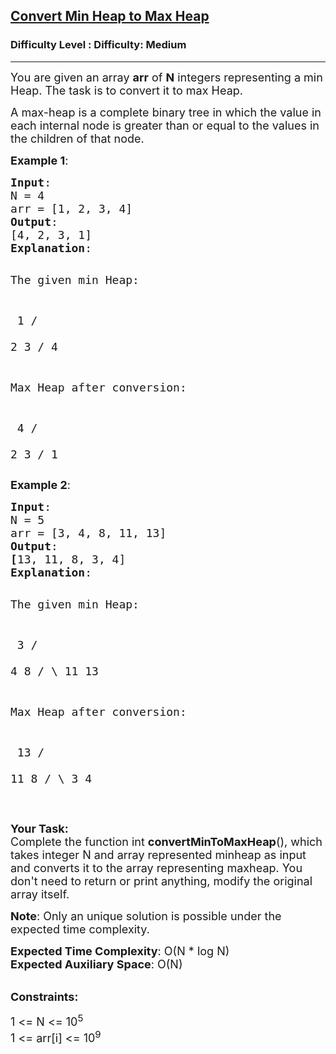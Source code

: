 <h2><a href="https://www.geeksforgeeks.org/problems/convert-min-heap-to-max-heap-1666385109/1?itm_source=geeksforgeeks&itm_medium=article&itm_campaign=practice_card">Convert Min Heap to Max Heap</a></h2><h3>Difficulty Level : Difficulty: Medium</h3><hr><div class="problems_problem_content__Xm_eO"><p><span style="font-size: 18px;">You are given an array <strong>arr</strong> of <strong>N</strong> integers representing&nbsp;a min Heap. The task is to convert it to max Heap.</span></p>
<p><span style="font-size: 18px;">A max-heap&nbsp;is a complete binary tree in which the value in each internal node is greater than or equal to the values in the children of that node.&nbsp;</span></p>
<p><span style="font-size: 18px;"><strong>Example 1</strong>:</span></p>
<pre><span style="font-size: 18px;"><strong>Input</strong>:
N = 4
arr = [1, 2, 3, 4]
<strong>Output</strong>:
</span><span style="font-size: 18px;">[4, 2, 3, 1]<strong>
Explanation</strong>:</span>

<span style="font-size: 18px;">The given min Heap:</span>

<span style="font-size: 18px;">          1
        /   \
      2       3
     /
   4</span>

<span style="font-size: 18px;">Max Heap after conversion:</span>

<span style="font-size: 18px;">         4
       /   \
      2     3
    /
   1</span></pre>
<p><span style="font-size: 18px;"><strong>Example 2</strong>:</span></p>
<pre><span style="font-size: 18px;"><strong>Input</strong>:
N = 5
arr = [3, 4, 8, 11, 13]
<strong>Output</strong>:
<strong>[</strong>13, 11, 8, 3, 4]</span><span style="font-size: 18px;"><strong>
Explanation</strong>:</span>

<span style="font-size: 18px;">The given min Heap:</span>

<span style="font-size: 18px;">          3
        /   \
      4      8
    /   \ 
  11     13</span>

<span style="font-size: 18px;">Max Heap after conversion:</span>

<span style="font-size: 18px;">          13
        /    \
      11      8
    /   \ 
   3     4</span></pre>
<p>&nbsp;</p>
<p><span style="font-size: 18px;"><strong>Your Task:</strong><br>Complete the function int <strong>convertMinToMaxHeap</strong>(), which takes integer N and array represented minheap as input and converts it to the array representing maxheap. You don't need to return or print anything, modify the original array itself.</span></p>
<p><span style="font-size: 18px;"><strong>Note</strong>: Only an unique solution is possible under the expected time complexity.</span></p>
<p><span style="font-size: 18px;"><strong>Expected Time Complexity</strong>: O(N * log N)<br><strong>Expected Auxiliary Space</strong>: O(N)</span></p>
<p><br><span style="font-size: 18px;"><strong>Constraints:</strong></span></p>
<p><span style="font-size: 18px;">1 &lt;= N &lt;= 10<sup>5</sup><br>1 &lt;= arr[i] &lt;= 10<sup>9</sup></span></p></div>